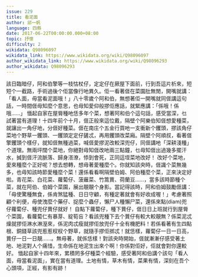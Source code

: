 ```yaml
---
issue: 229
title: 看泥面
author: 邱一帆
language: 四縣
date: 2017-06-22T00:00:00.000+08:00
topic: 抒懷
difficulty: 2
wikidata: Q98096097
wikidata_link: https://www.wikidata.org/wiki/Q98096097
author_wikidata_link: https://www.wikidata.org/wiki/Q98096293
author_wikidata: Q98096293
---
```

該日臨暗仔，阿和伯擎等一枝怙杖仔，定定仔在厥屋下面前，行到吾這片析來，短短个一截路，手術過後个佢當像行吔異久。佢一看著𠊎在菜園肚無閒，開嘴就講：「看人面，毋當看泥面哦！」八十零歲个阿和伯，無想著佢一開嘴就同𠊎講這句話，一時間𠊎毋知麼个意思，也毋知愛仰般摎佢應話，就緊應講：「係哦！係哦……」
愐起自家在屋脣種吔恁多年个菜，想著阿和伯个這句話，感受當深，乜試著當有道理！十四年前个十月，𠊎正般來這位戴，隔壁个阿樂伯知𠊎想愛種菜，就讓出一角仔地，分𠊎好種菜。𠊎在南庄个五金行買吔一支衝新个钁頭，摎該角仔菜地个野草一钁頭、一钁頭定定仔鏟忒，再用钁頭改菜廂。隔壁个阿順叔，看著𠊎擎钁頭个樣仔，就知𠊎無種過菜，喊𠊎愛摎泥改較深兜仔，同𠊎講吔「深耕淺種」个道理。無兩坪闊个菜地，你絕對毋知𠊎改吔兩三點鐘，乜毋知𠊎出過幾多擺汗水，搣到𠊎汗流脈落、歸身溚潦，悿到會死，正同這垤菜地改好！
改好个菜地，愛來種麼个正好呢？想去想轉，想毋著愛種麼个。你就知該央時，𠊎識个菜無幾多，也毋知該時節愛種麼个菜！還係看看啊隔壁伯姆、阿伯種麼个菜，正來決定好啦。青花菜、白花菜、蘿蔔仔、菠蘺菜、竹篙蕒、荷蘭豆……，當多該時節種个菜，就在阿伯、伯姆个菜園，展出靚靚个身影。當記得該時，阿和伯姆鼓勵𠊎講：「毋使驚種無食，係肯煞猛種、日日守顧，有種定著就會有好收成喔！」考慮著照顧个利便，毋使洩麼个藥仔、捉麼个蟲仔，懶尸人種懶尸菜，還係來點(diam)兜仔蘿蔔仔、種兜仔蕒仔就好！
自點下蘿蔔仔，種下蕒仔，𠊎日日上班就行到屋脣个菜園，看蘿蔔仁有暴芽、綻筍吂？看該兜種下去个蕒仔有較大較靚無？係菜泥忒燥就摎佢淋水淋溼來，係泥肉忒瘦就摎佢放兜仔十全有機肥料！若係看著有生四點根、銅錢草該兜惹惹杈杈个野草，就隨手摎佢挷忒！就恁樣，蘿蔔仔一日一日高，蕒仔一日一日靚……。無毋著，就係恁樣！對該央時開始，𠊎就漸漸仔感受著土地、地泥對人个痛惜，生命係在地泥生出來个啊！你係對佢好，佢就會對你還較好。
愐起自家十四年來，累積罔多仔種菜个經驗，感受著阿和伯講个該句「看人面，毋當看泥面」，實在當有道理。土地有情，草木有情，菜果有情，深刻在吾个心頭項，正經，有影有跡！